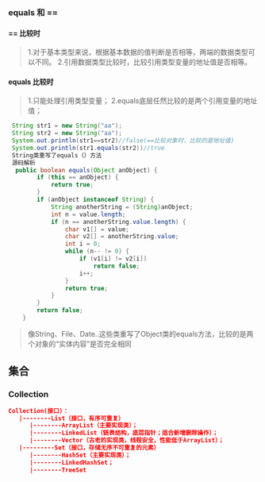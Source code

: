 ### equals 和 ==
#### == 比较时 
> 1.对于基本类型来说，根据基本数据的值判断是否相等，两端的数据类型可以不同。
2.引用数据类型比较时，比较引用类型变量的地址值是否相等。

#### equals 比较时
> 1.只能处理引用类型变量；
2.equals底层任然比较的是两个引用变量的地址值；

```java
 String str1 = new String("aa");
 String str2 = new String("aa");
 System.out.println(str1==str2)//false(==比较对象时，比较的是地址值)
 System.out.println(str1.equals(str2))//true
 String类重写了equals（）方法
 源码解析
  public boolean equals(Object anObject) {
        if (this == anObject) {
            return true;
        }
        if (anObject instanceof String) {
            String anotherString = (String)anObject;
            int n = value.length;
            if (n == anotherString.value.length) {
                char v1[] = value;
                char v2[] = anotherString.value;
                int i = 0;
                while (n-- != 0) {
                    if (v1[i] != v2[i])
                        return false;
                    i++;
                }
                return true;
            }
        }
        return false;
    }
```

> 像String、File、Date..这些类重写了Object类的equals方法，比较的是两个对象的“实体内容”是否完全相同

## 集合
### Collection

```json
Collection(接口)：
   |--------List（接口，有序可重复）
      |--------ArrayList（主要实现类）；
      |--------LinkedList（链表结构，底层指针；适合新增删除操作）；
      |--------Vector（古老的实现类，线程安全，性能低于ArrayList）；
   |---------Set（接口，存储无序不可重复的元素）
      |--------HashSet（主要实现类）；
      |--------LinkedHashSet；
      |--------TreeSet 
```
